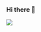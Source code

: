 ### Hi there 👋


<img
  src="https://cr-skills-chart-widget.azurewebsites.net/api/api?username=Patrickyyh&skills=JavaScript,Java,TypeScript,C++,JSON,CSS,HTML&show-other-skills=false&bg=#000000"
/>
<!--
**Patrickyyh/Patrickyyh** is a ✨ _special_ ✨ repository because its `README.md` (this file) appears on your GitHub profile.

Here are some ideas to get you started:

- 🔭 I’m currently working on ...
- 🌱 I’m currently learning ...
- 👯 I’m looking to collaborate on ...
- 🤔 I’m looking for help with ...
- 💬 Ask me about ...
- 📫 How to reach me: ...
- 😄 Pronouns: ...
- ⚡ Fun fact: ...
-->
